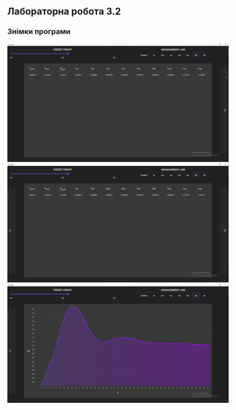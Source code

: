 ## Лабораторна робота 3.2
### Знімки програми
![page 1](screenshots/page1.png)
![page 2](screenshots/page2.png)
![page 3](screenshots/page3.png)